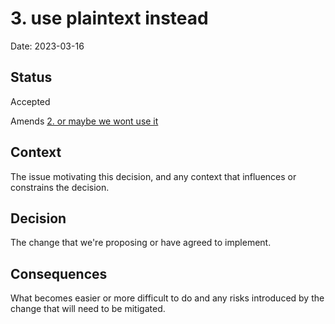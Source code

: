 # 3. use plaintext instead

Date: 2023-03-16

## Status

Accepted

Amends [2. or maybe we wont use it](0002-or-maybe-we-wont-use-it.md)

## Context

The issue motivating this decision, and any context that influences or constrains the decision.

## Decision

The change that we're proposing or have agreed to implement.

## Consequences

What becomes easier or more difficult to do and any risks introduced by the change that will need to be mitigated.
